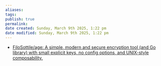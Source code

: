 ```yaml
---
aliases: 
tags: 
publish: true
permalink:
date created: Sunday, March 9th 2025, 1:22 pm
date modified: Sunday, March 9th 2025, 1:22 pm
---
```


- [FiloSottile/age: A simple, modern and secure encryption tool (and Go library) with small explicit keys, no config options, and UNIX-style composability.](https://github.com/FiloSottile/age)
